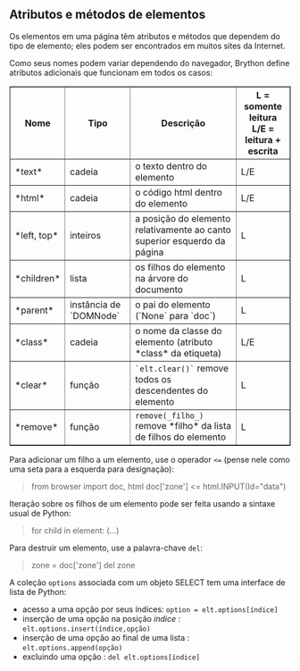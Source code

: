 Atributos e métodos de elementos
--------------------------------

Os elementos em uma página têm atributos e métodos que dependem do
tipo de elemento; eles podem ser encontrados em muitos sites da
Internet.

Como seus nomes podem variar dependendo do navegador, Brython define
atributos adicionais que funcionam em todos os casos:

<table border=1 cellpadding=3>
<tr>
<th>Nome</th><th>Tipo</th><th>Descrição</th><th>L = somente leitura<br>L/E = leitura + escrita</th>
</tr>
<tr>
<td>*text*</td><td>cadeia</td><td>o texto dentro do elemento</td><td>L/E</td>
</tr>
<tr>
<td>*html*</td><td>cadeia</td><td>o código html dentro do elemento</td><td>L/E</td>
</tr>
<tr>
<td>*left, top*</td><td>inteiros</td><td>a posição do elemento relativamente ao canto superior esquerdo da página</td><td>L</td>
</tr>
<tr>
<td>*children*</td><td>lista</td><td>os filhos do elemento na árvore do documento</td><td>L</td>
</tr>
<tr>
<td>*parent*</td><td>instância de `DOMNode`</td><td>o pai do elemento (`None` para `doc`)</td><td>L</td>
</tr>
<tr>
<td>*class*</td><td>cadeia</td><td>o nome da classe do elemento (atributo *class* da etiqueta)</td><td>L/E</td>
</tr>
<tr>
<td>*clear*</td><td>função</td><td><code>`elt.clear()`</code> remove todos os descendentes do elemento</td><td>L</td>
</tr>
<tr>
<td>*remove*</td><td>função</td><td><code>remove(_filho_)</code> remove *filho* da lista de filhos do elemento</td><td>L</td>
</tr>
</table>

Para adicionar um filho a um elemento, use o operador `<=` (pense nele
como uma seta para a esquerda para designação):

>    from browser import doc, html
>    doc['zone'] <= html.INPUT(Id="data")

Iteração sobre os filhos de um elemento pode ser feita usando a
sintaxe usual de Python:

>    for child in element:
>        (...)

Para destruir um elemento, use a palavra-chave `del`:

>    zone = doc['zone']
>    del zone

A coleção `options` associada com um objeto SELECT tem uma interface
de lista de Python:

 - acesso a uma opção por seus índices: `option = elt.options[índice]`
 - inserção de uma opção na posição _índice_ : `elt.options.insert(índice,opção)`
 - inserção de uma opção ao final de uma lista : `elt.options.append(opção)`
 - excluindo uma opção : `del elt.options[índice]`

